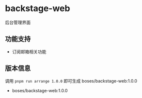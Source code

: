 # backstage-web

后台管理界面

## 功能支持

- 订阅邮箱相关功能

## 版本信息

调用 `pnpm run arrange 1.0.0` 即可生成 boses/backstage-web:1.0.0

- boses/backstage-web:1.0.0
